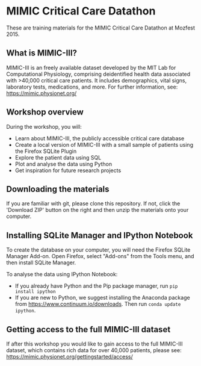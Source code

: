 # MIMIC Critical Care Datathon

These are training materials for the MIMIC Critical Care Datathon at Mozfest 2015. 

## What is MIMIC-III?

MIMIC-III is an freely available dataset developed by the MIT Lab for Computational Physiology, comprising deidentified health data associated with >40,000 critical care patients. It includes demographics, vital signs, laboratory tests, medications, and more. For further information, see: https://mimic.physionet.org/

## Workshop overview 

During the workshop, you will:

- Learn about MIMIC-III, the publicly accessible critical care database 
- Create a local version of MIMIC-III with a small sample of patients using the Firefox SQLite Plugin
- Explore the patient data using SQL
- Plot and analyse the data using Python
- Get inspiration for future research projects

## Downloading the materials

If you are familiar with git, please clone this repository. If not, click the
'Download ZIP' button on the right and then unzip the materials onto your
computer.

## Installing SQLite Manager and IPython Notebook

To create the database on your computer, you will need the Firefox SQLite Manager Add-on. Open Firefox, select "Add-ons" from the Tools menu, and then install SQLite Manager.

To analyse the data using IPython Notebook:
- If you already have Python and the Pip package manager, run ```pip install ipython```
- If you are new to Python, we suggest installing the Anaconda package from https://www.continuum.io/downloads. Then run ```conda update ipython```.

## Getting access to the full MIMIC-III dataset

If after this workshop you would like to gain access to the full MIMIC-III dataset, which contains rich data for over 40,000 patients, please see: https://mimic.physionet.org/gettingstarted/access/

